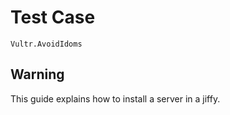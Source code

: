 # Test Case

    Vultr.AvoidIdoms

## Warning

This guide explains how to install a server in a jiffy.
